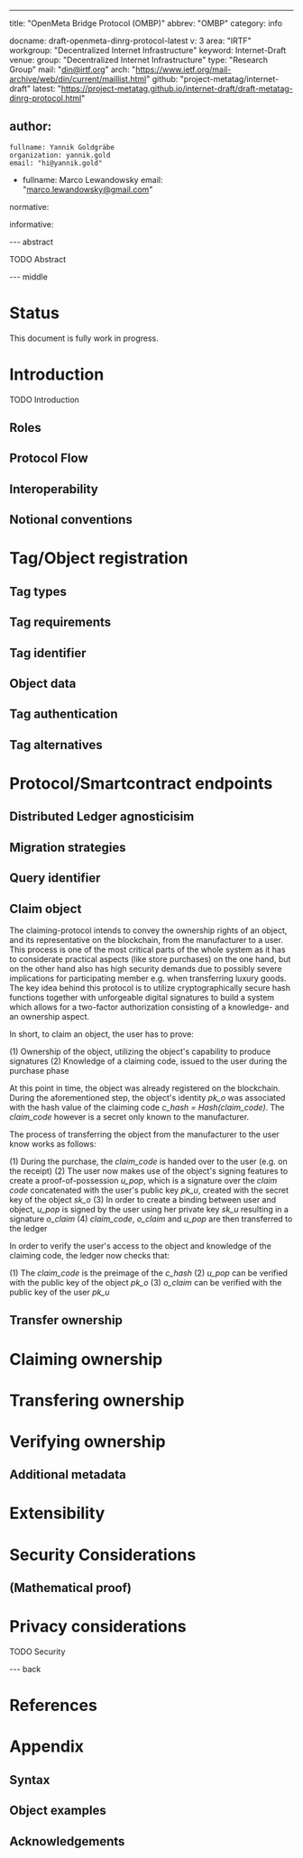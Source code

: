 ---
title: "OpenMeta Bridge Protocol (OMBP)"
abbrev: "OMBP"
category: info

docname: draft-openmeta-dinrg-protocol-latest
v: 3
area: "IRTF"
workgroup: "Decentralized Internet Infrastructure"
keyword: Internet-Draft
venue:
  group: "Decentralized Internet Infrastructure"
  type: "Research Group"
  mail: "din@irtf.org"
  arch: "https://www.ietf.org/mail-archive/web/din/current/maillist.html"
  github: "project-metatag/internet-draft"
  latest: "https://project-metatag.github.io/internet-draft/draft-metatag-dinrg-protocol.html"

author:
 -
    fullname: Yannik Goldgräbe
    organization: yannik.gold
    email: "hi@yannik.gold"
 -
    fullname: Marco Lewandowsky
    email: "marco.lewandowsky@gmail.com"

normative:

informative:


--- abstract

TODO Abstract


--- middle

# Status
This document is fully work in progress.

# Introduction

TODO Introduction

## Roles

## Protocol Flow

## Interoperability

## Notional conventions

# Tag/Object registration

## Tag types

## Tag requirements

## Tag identifier

## Object data

## Tag authentication

## Tag alternatives

# Protocol/Smartcontract endpoints

## Distributed Ledger agnosticisim

## Migration strategies

## Query identifier

## Claim object

The claiming-protocol intends to convey the ownership rights of an object, and its representative on the blockchain, from the manufacturer to a user. This process is one of the most critical parts of the whole system as it has to considerate practical aspects (like store purchases) on the one hand, but on the other hand also has high security demands due to possibly severe implications for participating member e.g. when transferring luxury goods. The key idea behind this protocol is to utilize cryptographically secure hash functions together with unforgeable digital signatures to build a system which allows for a two-factor authorization consisting of a knowledge- and an ownership aspect.

In short, to claim an object, the user has to prove:

(1) Ownership of the object, utilizing the object's capability to produce signatures
(2) Knowledge of a claiming code, issued to the user during the purchase phase

At this point in time, the object was already registered on the blockchain. During the aforementioned step, the object's identity *pk_o* was associated with the hash value of the claiming code *c_hash = Hash(claim_code)*. The *claim_code* however is a secret only known to the manufacturer. 

The process of transferring the object from the manufacturer to the user know works as follows:

(1) During the purchase, the *claim_code* is handed over to the user (e.g. on the receipt)
(2) The user now makes use of the object's signing features to create a proof-of-possession *u_pop*, which is a signature over the *claim code* concatenated with the user's public key *pk_u*, created with the secret key of the object *sk_o*
(3) In order to create a binding between user and object, *u_pop* is signed by the user using her private key *sk_u* resulting in a signature *o_claim*
(4) *claim_code*, *o_claim* and *u_pop* are then transferred to the ledger

In order to verify the user's access to the object and knowledge of the claiming code, the ledger now checks that:

(1) The *claim_code* is the preimage of the *c_hash*
(2) *u_pop* can be verified with the public key of the object *pk_o*
(3) *o_claim* can be verified with the public key of the user *pk_u*

## Transfer ownership

# Claiming ownership

# Transfering ownership

# Verifying ownership

## Additional metadata

# Extensibility

# Security Considerations

## (Mathematical proof)

# Privacy considerations

TODO Security

--- back

# References

# Appendix

## Syntax

## Object examples

## Acknowledgements
